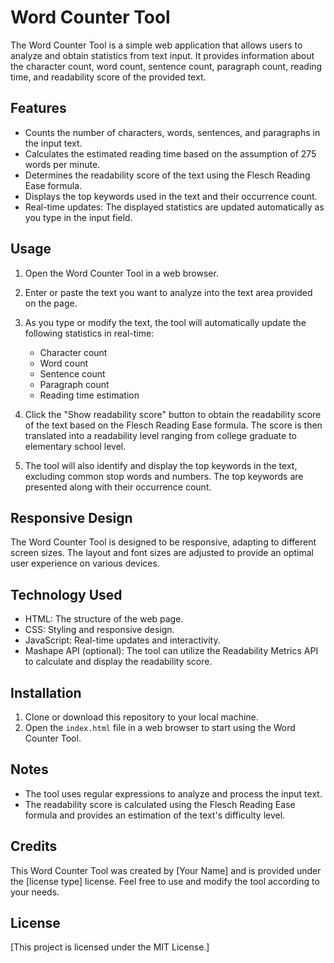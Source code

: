 # Word Counter Tool

The Word Counter Tool is a simple web application that allows users to analyze and obtain statistics from text input. It provides information about the character count, word count, sentence count, paragraph count, reading time, and readability score of the provided text.

## Features

- Counts the number of characters, words, sentences, and paragraphs in the input text.
- Calculates the estimated reading time based on the assumption of 275 words per minute.
- Determines the readability score of the text using the Flesch Reading Ease formula.
- Displays the top keywords used in the text and their occurrence count.
- Real-time updates: The displayed statistics are updated automatically as you type in the input field.

## Usage

1. Open the Word Counter Tool in a web browser.
2. Enter or paste the text you want to analyze into the text area provided on the page.
3. As you type or modify the text, the tool will automatically update the following statistics in real-time:
   - Character count
   - Word count
   - Sentence count
   - Paragraph count
   - Reading time estimation

4. Click the "Show readability score" button to obtain the readability score of the text based on the Flesch Reading Ease formula. The score is then translated into a readability level ranging from college graduate to elementary school level.

5. The tool will also identify and display the top keywords in the text, excluding common stop words and numbers. The top keywords are presented along with their occurrence count.

## Responsive Design

The Word Counter Tool is designed to be responsive, adapting to different screen sizes. The layout and font sizes are adjusted to provide an optimal user experience on various devices.

## Technology Used

- HTML: The structure of the web page.
- CSS: Styling and responsive design.
- JavaScript: Real-time updates and interactivity.
- Mashape API (optional): The tool can utilize the Readability Metrics API to calculate and display the readability score.

## Installation

1. Clone or download this repository to your local machine.
2. Open the `index.html` file in a web browser to start using the Word Counter Tool.

## Notes

- The tool uses regular expressions to analyze and process the input text.
- The readability score is calculated using the Flesch Reading Ease formula and provides an estimation of the text's difficulty level.

## Credits

This Word Counter Tool was created by [Your Name] and is provided under the [license type] license. Feel free to use and modify the tool according to your needs.

## License

[This project is licensed under the MIT License.]
